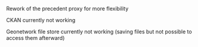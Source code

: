 Rework of the precedent proxy for more flexibility

CKAN currently not working

Geonetwork file store currently not working (saving files but not possible to access them afterward)
